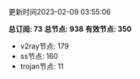 更新时间2023-02-09 03:55:06

**总订阅: 73**
**总节点: 938**
**有效节点: 350**
- v2ray节点: 179
- ss节点: 160
- trojan节点: 11
